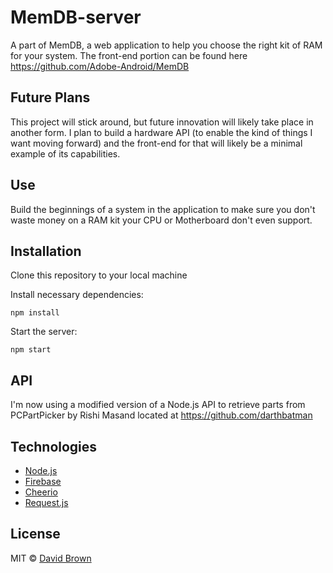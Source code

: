# MemDB-server
A part of MemDB, a web application to help you choose the right kit of RAM for your system.
The front-end portion can be found here https://github.com/Adobe-Android/MemDB

## Future Plans
This project will stick around, but future innovation will likely take place in another form. I plan to build a hardware API (to enable the kind of things I want moving forward) and the front-end for that will likely be a minimal example of its capabilities.

## Use
Build the beginnings of a system in the application to make sure you don't waste money on a RAM kit your CPU or Motherboard don't even support.

## Installation

Clone this repository to your local machine

Install necessary dependencies:

```
npm install
```

Start the server:

```
npm start
```

## API
I'm now using a modified version of a Node.js API to retrieve parts from PCPartPicker
by Rishi Masand located at https://github.com/darthbatman

## Technologies

* [Node.js](https://nodejs.org/en/)
* [Firebase](https://firebase.google.com/) 
* [Cheerio](https://github.com/cheeriojs/cheerio)
* [Request.js](https://github.com/request/request) 

## License

MIT © [David Brown](https://github.com/Adobe-Android)
